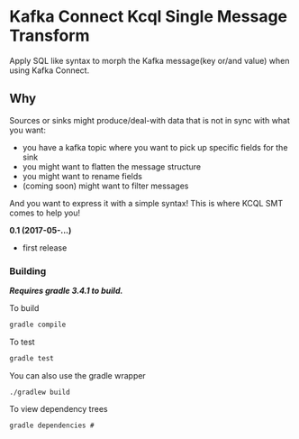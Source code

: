 # Kafka Connect Kcql Single Message Transform

Apply SQL like syntax to morph the Kafka message(key or/and value) when using Kafka Connect.

## Why 
Sources or sinks might produce/deal-with data that is not in sync with what you want:
 - you have a kafka topic where you want to pick up specific fields for the sink
 - you might want to flatten the message structure 
 - you might want to rename fields
 - (coming soon) might want to filter messages
 
And you want to express it with a simple syntax! This is where KCQL SMT comes to help you!

**0.1 (2017-05-...)**

* first release

### Building

***Requires gradle 3.4.1 to build.***

To build

```bash
gradle compile
```

To test

```bash
gradle test
```


You can also use the gradle wrapper

```
./gradlew build
```

To view dependency trees

```
gradle dependencies # 
```